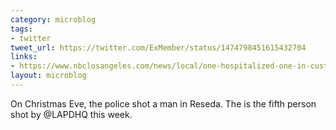 ```yaml
---
category: microblog
tags:
- twitter
tweet_url: https://twitter.com/ExMember/status/1474798451615432704
links:
- https://www.nbclosangeles.com/news/local/one-hospitalized-one-in-custody-after-shooting-in-reseda/2785463/
layout: microblog
---
```

On Christmas Eve, the police shot a man in Reseda. The is the fifth person shot by @LAPDHQ this week.
